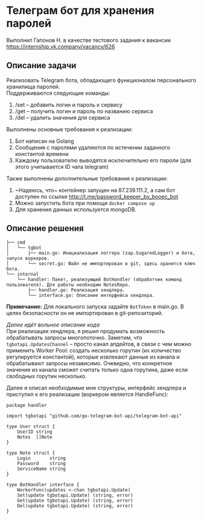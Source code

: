 # Телеграм бот для хранения паролей
Выполнил Гапонов Н. в качестве тестового задания к вакансии https://internship.vk.company/vacancy/626

## Описание задачи
Реализовать Telegram бота, обладающего функционалом персонального хранилища паролей.  
Поддерживаются следующие команды:
1. /set – добавить логин и пароль к сервису
2. /get – получить логин и пароль по названию сервиса
3. /del – удалить значения для сервиса

Выполнены основные требования к реализации:
1. Бот написан на Golang
2. Сообщения с паролями удаляются по истечении заданного константой времени
3. Каждому пользователю выводятся исключительно его пароли (для этого учитывается ID чата telegram)

Также выполнены дополнительные требования к реализации:
1. ~Надеюсь, что~ контейнер запущен на 87.239.111.2, а сам бот доступен по ссылке http://t.me/password_keeper_by_booec_bot
2. Можно запустить бота при помощи `docker compose up`
3. Для хранения данных используется mongoDB.

## Описание решения
```
├── cmd  
│   └── tgbot  
│       ├── main.go: Инициализация логгера (zap.SugaredLogger) и бота, запуск воркеров.  
│       └── secret.go: Файл не импортирован в git, здесь хранится ключ бота.  
└── internal  
    └── handler: Пакет, реализующий BotHandler (обработчик команд пользователя). Для работы необходим NotesRepo.  
        ├── handler.go: Реализация хендлера.  
        └── interface.go: Описание интерфейса хендлера.  
```
**Примечание:** Для локального запуска задайте `BotToken` в main.go. В целях безопасности он не импортирован в git-репозиторий.


*Далее идёт вольное описание кода*  
При реализации хендлера, я решил продумать возможность обрабатывать запросы многопоточно. Заметим, что
`tgbotapi.UpdatesChannel` – просто канал апдейтов, в связи с чем можно применить Worker Pool: создать несколько
горутин (их количество регулируется константой), которые извлекают данные из канала и обрабатывают запросы независимо.
Очевидно, что конкретное значение из канала сможет считать только одна горутина, даже если свободных горутин несколько.

Далее я описал необходимые мне структуры, интерфейс хендлера и приступил к его реализации (воркером является HandleFunc):
```golang
package handler

import tgbotapi "github.com/go-telegram-bot-api/telegram-bot-api"

type User struct {
	UserID string
	Notes  []Note
}

type Note struct {
	Login       string
	Password    string
	ServiceName string
}

type BotHandler interface {
	WorkerFunc(updates <-chan tgbotapi.Update)
	Set(update tgbotapi.Update) (string, error)
	Get(update tgbotapi.Update) (string, error)
	Del(update tgbotapi.Update) (string, error)
}
```
